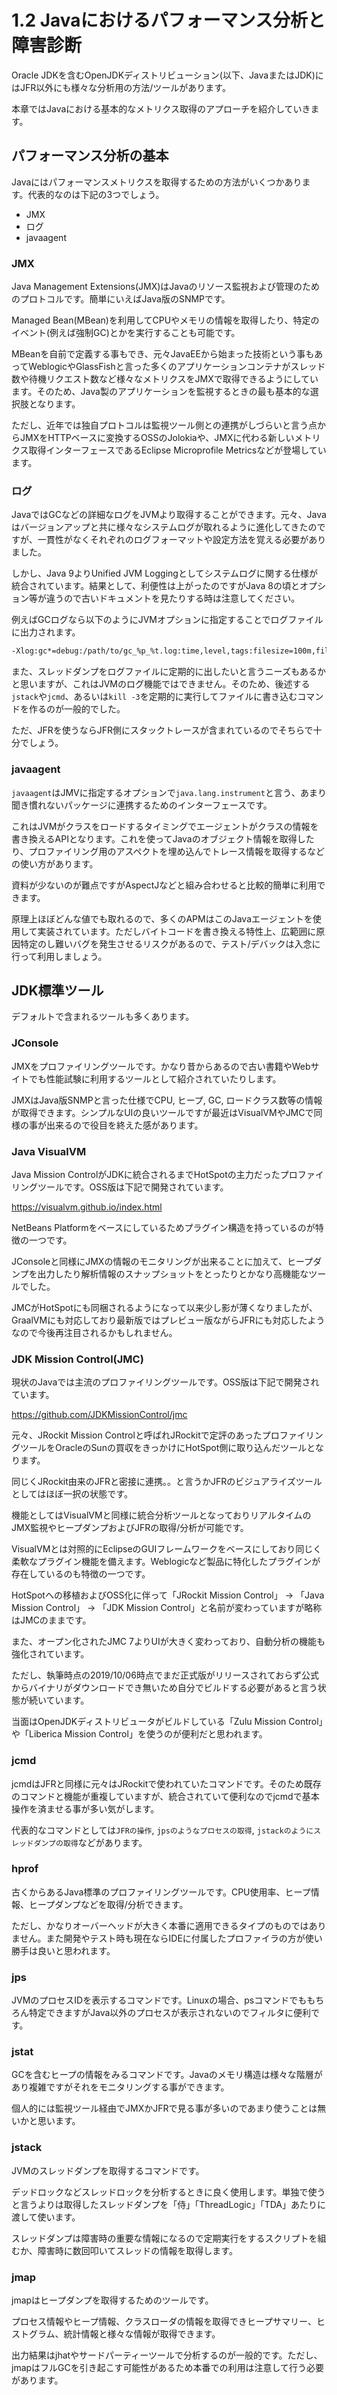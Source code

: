 # 1.2 Javaにおけるパフォーマンス分析と障害診断

Oracle JDKを含むOpenJDKディストリビューション(以下、JavaまたはJDK)にはJFR以外にも様々な分析用の方法/ツールがあります。

本章ではJavaにおける基本的なメトリクス取得のアプローチを紹介していきます。

## パフォーマンス分析の基本

Javaにはパフォーマンスメトリクスを取得するための方法がいくつかあります。代表的なのは下記の3つでしょう。

- JMX
- ログ
- javaagent

### JMX

Java Management Extensions(JMX)はJavaのリソース監視および管理のためのプロトコルです。簡単にいえばJava版のSNMPです。

Managed Bean(MBean)を利用してCPUやメモリの情報を取得したり、特定のイベント(例えば強制GC)とかを実行することも可能です。

MBeanを自前で定義する事もでき、元々JavaEEから始まった技術という事もあってWeblogicやGlassFishと言った多くのアプリケーションコンテナがスレッド数や待機リクエスト数など様々なメトリクスをJMXで取得できるようにしています。そのため、Java製のアプリケーションを監視するときの最も基本的な選択肢となります。

ただし、近年では独自プロトコルは監視ツール側との連携がしづらいと言う点からJMXをHTTPベースに変換するOSSのJolokiaや、JMXに代わる新しいメトリクス取得インターフェースであるEclipse Microprofile Metricsなどが登場しています。

### ログ

JavaではGCなどの詳細なログをJVMより取得することができます。元々、Javaはバージョンアップと共に様々なシステムログが取れるように進化してきたのですが、一貫性がなくそれぞれのログフォーマットや設定方法を覚える必要がありました。

しかし、Java 9よりUnified JVM Loggingとしてシステムログに関する仕様が統合されています。結果として、利便性は上がったのですがJava 8の頃とオプション等が違うので古いドキュメントを見たりする時は注意してください。

例えばGCログなら以下のようにJVMオプションに指定することでログファイルに出力されます。

```bash
-Xlog:gc*=debug:/path/to/gc_%p_%t.log:time,level,tags:filesize=100m,filecount=7
```

また、スレッドダンプをログファイルに定期的に出したいと言うニーズもあるかと思いますが、これはJVMのログ機能ではできません。そのため、後述する`jstack`や`jcmd`、あるいは`kill -3`を定期的に実行してファイルに書き込むコマンドを作るのが一般的でした。

ただ、JFRを使うならJFR側にスタックトレースが含まれているのでそちらで十分でしょう。

### javaagent

`javaagent`はJMVに指定するオプションで`java.lang.instrument`と言う、あまり聞き慣れないパッケージに連携するためのインターフェースです。

これはJVMがクラスをロードするタイミングでエージェントがクラスの情報を書き換えるAPIとなります。これを使ってJavaのオブジェクト情報を取得したり、プロファイリング用のアスペクトを埋め込んでトレース情報を取得するなどの使い方があります。

資料が少ないのが難点ですがAspectJなどと組み合わせると比較的簡単に利用できます。

原理上ほぼどんな値でも取れるので、多くのAPMはこのJavaエージェントを使用して実装されています。ただしバイトコードを書き換える特性上、広範囲に原因特定のし難いバグを発生させるリスクがあるので、テスト/デバックは入念に行って利用しましょう。

## JDK標準ツール

デフォルトで含まれるツールも多くあります。

### JConsole

JMXをプロファイリングツールです。かなり昔からあるので古い書籍やWebサイトでも性能試験に利用するツールとして紹介されていたりします。

JMXはJava版SNMPと言った仕様でCPU, ヒープ, GC, ロードクラス数等の情報が取得できます。シンプルなUIの良いツールですが最近はVisualVMやJMCで同様の事が出来るので役目を終えた感があります。

### Java VisualVM

Java Mission ControlがJDKに統合されるまでHotSpotの主力だったプロファイリングツールです。OSS版は下記で開発されています。

https://visualvm.github.io/index.html


NetBeans Platformをベースにしているためプラグイン構造を持っているのが特徴の一つです。

JConsoleと同様にJMXの情報のモニタリングが出来ることに加えて、ヒープダンプを出力したり解析情報のスナップショットをとったりとかなり高機能なツールでした。

JMCがHotSpotにも同梱されるようになって以来少し影が薄くなりましたが、GraalVMにも対応しており最新版ではプレビュー版ながらJFRにも対応したようなので今後再注目されるかもしれません。

### JDK Mission Control(JMC)

現状のJavaでは主流のプロファイリングツールです。OSS版は下記で開発されています。

https://github.com/JDKMissionControl/jmc

元々、JRockit Mission Controlと呼ばれJRockitで定評のあったプロファイリングツールをOracleのSunの買収をきっかけにHotSpot側に取り込んだツールとなります。

同じくJRockit由来のJFRと密接に連携。。と言うかJFRのビジュアライズツールとしてはほぼ一択の状態です。

機能としてはVisualVMと同様に統合分析ツールとなっておりリアルタイムのJMX監視やヒープダンプおよびJFRの取得/分析が可能です。

VisualVMとは対照的にEclipseのGUIフレームワークをベースにしており同じく柔軟なプラグイン機能を備えます。Weblogicなど製品に特化したプラグインが存在しているのも特徴の一つです。

HotSpotへの移植およびOSS化に伴って「JRockit Mission Control」 -> 「Java Mission Control」 -> 「JDK Mission Control」と名前が変わっていますが略称はJMCのままです。

また、オープン化されたJMC 7よりUIが大きく変わっており、自動分析の機能も強化されています。

ただし、執筆時点の2019/10/06時点でまだ正式版がリリースされておらず公式からバイナリがダウンロードでき無いため自分でビルドする必要があると言う状態が続いています。

当面はOpenJDKディストリビュータがビルドしている「Zulu Mission Control」や「Liberica Mission Control」を使うのが便利だと思われます。

### jcmd

jcmdはJFRと同様に元々はJRockitで使われていたコマンドです。そのため既存のコマンドと機能が重複していますが、統合されていて便利なのでjcmdで基本操作を済ませる事が多い気がします。

代表的なコマンドとしては`JFRの操作`, `jpsのようなプロセスの取得`, `jstackのようにスレッドダンプの取得`などがあります。

### hprof

古くからあるJava標準のプロファイリングツールです。CPU使用率、ヒープ情報、ヒープダンプなどを取得/分析できます。

ただし、かなりオーバーヘッドが大きく本番に適用できるタイプのものではありません。また開発やテスト時も現在ならIDEに付属したプロファイラの方が使い勝手は良いと思われます。

### jps

JVMのプロセスIDを表示するコマンドです。Linuxの場合、psコマンドでももちろん特定できますがJava以外のプロセスが表示されないのでフィルタに便利です。

### jstat

GCを含むヒープの情報をみるコマンドです。Javaのメモリ構造は様々な階層があり複雑ですがそれをモニタリングする事ができます。

個人的には監視ツール経由でJMXかJFRで見る事が多いのであまり使うことは無いかと思います。

### jstack

JVMのスレッドダンプを取得するコマンドです。

デッドロックなどスレッドロックを分析するときに良く使用します。単独で使うと言うよりは取得したスレッドダンプを「侍」「ThreadLogic」「TDA」あたりに渡して使います。

スレッドダンプは障害時の重要な情報になるので定期実行をするスクリプトを組むか、障害時に数回叩いてスレッドの情報を取得します。

### jmap

jmapはヒープダンプを取得するためのツールです。

プロセス情報やヒープ情報、クラスローダの情報を取得できヒープサマリー、ヒストグラム、統計情報と様々な情報が取得できます。

出力結果はjhatやサードパーティーツールで分析するのが一般的です。ただし、jmapはフルGCを引き起こす可能性があるため本番での利用は注意して行う必要があります。
